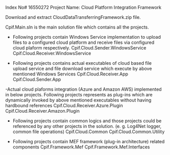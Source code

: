 Index No# 16550272
Project Name: Cloud Platform Integration Framework

Download and extract CloudDataTransferringFramework.zip file.

Cpif.Main.sln is the main solution file which contains all the projects.

- Following projects contain Windows Service implementation to upload files to a configured cloud platform and receive files via configured cloud plaform respectively.
Cpif.Cloud.Sender.WindowsService
Cpif.Cloud.Receiver.WindowsService

- Following projects contains actual executables of cloud based file upload service and file download service which execute by above mentioned Windows Services
Cpif.Cloud.Receiver.App
Cpif.Cloud.Sender.App

-Actual cloud plaforms integration (Azure and Amazon AWS) implemented in below projects. Following projects represents as plug-ins which are dynamically invoked by above mentioned executables without having hardbound references
Cpif.Cloud.Receiver.Azure.Plugin
Cpif.Cloud.Receiver.Amazon.Plugin

- Following projects contain common logics and those projects could be referenced by any other projects in the solution. (e. g. Log4Net logger, common file operations)
Cpif.Cloud.Common
Cpif.Cloud.Common.Utility

- Following projects contain MEF framework (plug-in architecture) related components
Cpif.Framework.Mef
Cpif.Framework.Mef.Interfaces
